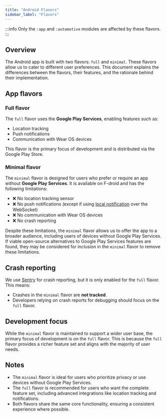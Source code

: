 ```yaml
---
title: "Android Flavors"
sidebar_label: "Flavors"
---
```


:::info
Only the `:app` and `:automotive` modules are affected by these flavors.
:::

## Overview

The Android app is built with two flavors: `full` and `minimal`. These flavors allow us to cater to different user preferences. This document explains the differences between the flavors, their features, and the rationale behind their implementation.

## App flavors

### Full flavor

The `full` flavor uses the **Google Play Services**, enabling features such as:

- Location tracking
- Push notifications
- Communication with Wear OS devices

This flavor is the primary focus of development and is distributed via the Google Play Store.

### Minimal flavor

The `minimal` flavor is designed for users who prefer or require an app without **Google Play Services**. It is available on F-droid and has the following limitations:

- ❌ No location tracking sensor
- ❌ No push notifications (except if using [local notification](https://companion.home-assistant.io/docs/notifications/notification-local#requirements) over the WebSocket)
- ❌ No communication with Wear OS devices
- ❌ No crash reporting

Despite these limitations, the `minimal` flavor allows us to offer the app to a broader audience, including users of devices without Google Play Services. If viable open-source alternatives to Google Play Services features are found, they may be considered for inclusion in the `minimal` flavor to remove these limitations.

## Crash reporting

We use [Sentry](https://sentry.io) for crash reporting, but it is only enabled for the `full` flavor. This means:

- Crashes in the `minimal` flavor are **not tracked**.
- Developers relying on crash reports for debugging should focus on the `full` flavor.

## Development focus

While the `minimal` flavor is maintained to support a wider user base, the primary focus of development is on the `full` flavor. This is because the `full` flavor provides a richer feature set and aligns with the majority of user needs.

## Notes

- The `minimal` flavor is ideal for users who prioritize privacy or use devices without Google Play Services.
- The `full` flavor is recommended for users who want the complete feature set, including advanced integrations like location tracking and notifications.
- Both flavors share the same core functionality, ensuring a consistent experience where possible.
